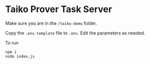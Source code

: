 # Taiko Prover Task Server

Make sure you are in the `/taiko-demo` folder.

Copy the `.env.template` file to `.env`.  Edit the parameters as needed.

To run

```
npm i
node index.js
```


